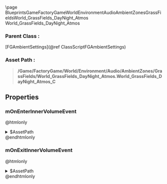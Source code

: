 \page BlueprintsGameFactoryGameWorldEnvironmentAudioAmbientZonesGrassFieldsWorld_GrassFields_DayNight_Atmos World_GrassFields_DayNight_Atmos
### Parent Class :
[FGAmbientSettings](@ref ClassScriptFGAmbientSettings)
### Asset Path :
<b><blockquote>/Game/FactoryGame/World/Environment/Audio/AmbientZones/GrassFields/World_GrassFields_DayNight_Atmos.World_GrassFields_DayNight_Atmos_C</blockquote></b>
## Properties

### mOnEnterInnerVolumeEvent
@htmlonly
<details>
 <summary>$AssetPath</summary>
<b><a href="_blueprints_game_factory_game_world_environment_audio_ambient_zones_grass_fields_play__zone__grass_fields__day_night__atmos__inner.html"><blockquote>Play_Zone_GrassFields_DayNight_Atmos_Inner</blockquote></a></b>
</details>
@endhtmlonly

### mOnExitInnerVolumeEvent
@htmlonly
<details>
 <summary>$AssetPath</summary>
<b><a href="_blueprints_game_factory_game_world_environment_audio_ambient_zones_grass_fields_stop__zone__grass_fields__day_night__atmos__inner.html"><blockquote>Stop_Zone_GrassFields_DayNight_Atmos_Inner</blockquote></a></b>
</details>
@endhtmlonly

